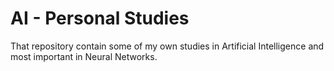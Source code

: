 # AI - Personal Studies

That repository contain some of my own studies in Artificial Intelligence and most important in Neural Networks.